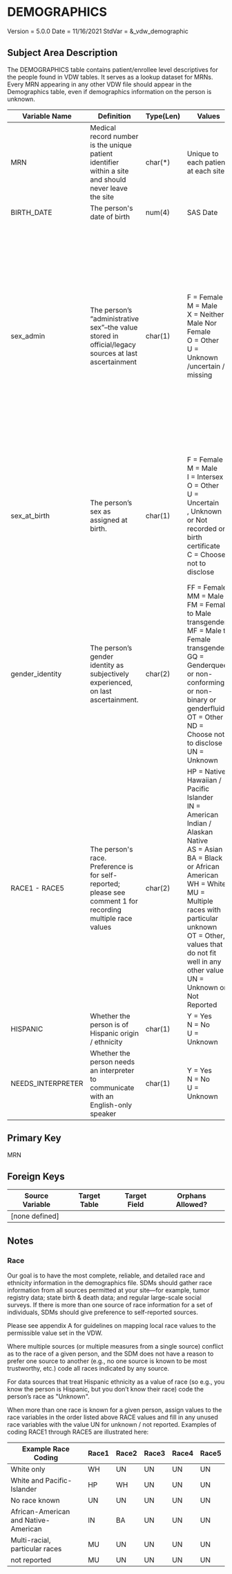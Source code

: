 # DEMOGRAPHICS

Version = 5.0.0  Date = 11/16/2021  StdVar = &\_vdw\_demographic

## Subject Area Description
The DEMOGRAPHICS table contains patient/enrollee level descriptives for the people found in VDW tables.  It serves as a lookup dataset for MRNs.  Every MRN appearing in any other VDW file should appear in the Demographics table, even if demographics information on the person is unknown.

| Variable Name      | Definition                                                                                                  | Type(Len) | Values                                                                                                                                                                                                                                                                                      | Implementation Guidelines                                                                                                                                                                                                                                                                                                                                                                                                                                                                                                                                                                                                                                                                                                                                                                       |
| ------------------ | ----------------------------------------------------------------------------------------------------------- | --------- | ------------------------------------------------------------------------------------------------------------------------------------------------------------------------------------------------------------------------------------------------------------------------------------------- | ----------------------------------------------------------------------------------------------------------------------------------------------------------------------------------------------------------------------------------------------------------------------------------------------------------------------------------------------------------------------------------------------------------------------------------------------------------------------------------------------------------------------------------------------------------------------------------------------------------------------------------------------------------------------------------------------------------------------------------------------------------------------------------------------- |
| MRN                | Medical record number is the unique patient identifier within a site and should never leave the site        | char(\*)  | Unique to each patient at each site                                                                                                                                                                                                                                                         |                                                                                                                                                                                                                                                                                                                                                                                                                                                                                                                                                                                                                                                                                                                                                                                                 |
| BIRTH\_DATE        | The person's date of birth                                                                                  | num(4)    | SAS Date                                                                                                                                                                                                                                                                                    |                                                                                                                                                                                                                                                                                                                                                                                                                                                                                                                                                                                                                                                                                                                                                                                                 |
| sex\_admin         | The person’s “administrative sex”–the value stored in official/legacy sources at last ascertainment         | char(1)   | F = Female<br>M = Male<br>X = Neither Male Nor Female<br>O = Other<br>U = Unknown /uncertain / missing                                                                                                                                                                                      | Legacy sources may designate the information we mean here as either ‘sex’ or ‘gender’ without regard for the distinction between these concepts. In the absence of specific knowledge that a given legacy source codes gender identity, implementers should default to placing legacy data in this variable.<br>In general, any data collected before your organization began collecting detailed SOGI data should go in this field.<br>The workgroup expects that sex\_admin will be most similar to the existing gender field in terms of having informative values on >99% of records and will be the best single-field substitute for it.<br><br>This is not compatible with [PHVS\_AdministrativeSex\_HL7\_2x](https://phinvads.cdc.gov/vads/ViewValueSet.action?id=06D34BBC-617F-DD11-B38D-00188B398520) but should better accomodate the data we expect to be available at the sites. |
| sex\_at\_birth     | The person’s sex as assigned at birth.                                                                      | char(1)   | F = Female<br>M = Male<br>I = Intersex<br>O = Other<br>U = Uncertain<br>, Unknown or Not recorded on birth certificate<br>C = Choose not to disclose                                                                                                                                        | The existence of the ‘Intersex’ and ‘Other’ options renders this incompatible with [LOINC LL3324-2](https://loinc.org/LL3324-2/). Those values appear in our data and are foreseeably useful enough to research that we are comfortable departing from LOINC compatibility.<br>It is expected that sex\_admin may change over time as a person changes their legal and/or physical sex–this variable should not change.<br>Missing values should be coded as Unknown.                                                                                                                                                                                                                                                                                                                                                          |
| gender\_identity   | The person’s gender identity as subjectively experienced, on last ascertainment.                            | char(2)   | FF = Female<br>MM = Male<br>FM = Female to Male transgender<br>MF = Male to Female transgender<br>GQ = Genderqueer or non-conforming or non-binary or genderfluid<br>OT = Other<br>ND = Choose not to disclose<br>UN = Unknown                                                              | Compatible with [PHVS\_GenderIdentity\_CDC](https://phinvads.cdc.gov/vads/ViewValueSet.action?id=660779DA-64E9-E611-A856-0017A477041A) and [LOINC LL3322-6](https://loinc.org/LL3322-6/). Values of ‘unsure/questioning’ should be coded as Other. Missing values should be coded as Unknown. <br/>Note that values `MM` and `FF` should not necessarily be taken as indicating the person is cisgender. Rather this variable should be interpreted in conjunction with `sex_at_birth`.                                                                                                                                                                                                                                                                                                                                                                                                                                                                                               |
| RACE1 - RACE5      | The person's race. Preference is for self-reported; please see comment 1 for recording multiple race values | char(2)   | HP = Native Hawaiian / Pacific Islander<br>IN = American Indian / Alaskan Native<br>AS = Asian<br>BA = Black or African American<br>WH = White<br>MU = Multiple races with particular unknown<br>OT = Other, values that do not fit well in any other value<br>UN = Unknown or Not Reported | [Guidelines on mapping local race values to the permissible value set in the VDW](https://www.hcsrn.org/share/page/site/VDW/document-details?nodeRef=workspace://SpacesStore/96a17742-4e93-407d-8144-11db16ee658c)                                                                                                                                                                                                                                                                                                                                                                                                                                                                                                                                                                              |
| HISPANIC           | Whether the person is of Hispanic origin / ethnicity                                                        | char(1)   | Y = Yes<br>N = No<br>U = Unknown                                                                                                                                                                                                                                                            |                                                                                                                                                                                                                                                                                                                                                                                                                                                                                                                                                                                                                                                                                                                                                                                                 |
| NEEDS\_INTERPRETER | Whether the person needs an interpreter to communicate with an English-only speaker                         | char(1)   | Y = Yes<br>N = No<br>U = Unknown                                                                                                                                                                                                                                                            | This variable is capable of changing over time. Populate with only the most recently known interpreter status.                                                                                                                                                                                                                                                                                                                                                                                                                                                                                                                                                                                                                                                                                  |

## Primary Key
MRN

## Foreign Keys
|Source Variable|Target Table|Target Field|Orphans Allowed?|
|--|--|--|--|
| [none defined] |  |  |  |

## Notes

### Race

Our goal is to have the most complete, reliable, and detailed race and ethnicity information in the demographics file. SDMs should gather race information from all sources permitted at your site—for example, tumor registry data; state birth & death data; and regular large-scale social surveys. If there is more than one source of race information for a set of individuals, SDMs should give preference to self-reported sources.

Please see appendix A for guidelines on mapping local race values to the permissible value set in the VDW.

Where multiple sources (or multiple measures from a single source) conflict as to the race of a given person, and the SDM does not have a reason to prefer one source to another (e.g., no one source is known to be most trustworthy, etc.) code all races indicated by any source.

For data sources that treat Hispanic ethnicity as a value of race (so e.g., you know the person is Hispanic, but you don’t know their race) code the person’s race as "Unknown".

When more than one race is known for a given person, assign values to the race variables in the order listed above RACE values and fill in any unused race variables with the value UN for unknown / not reported. Examples of coding RACE1 through RACE5 are illustrated here:

|Example Race Coding                  |Race1|Race2|Race3|Race4|Race5|
|-------------------                  |-----|-----|-----|-----|-----|
|White only                           |WH   |UN   |UN   |UN   |UN   |
|White and Pacific-Islander           |HP   |WH   |UN   |UN   |UN   |
|No race known                        |UN   |UN   |UN   |UN   |UN   |
|African-American and Native-American |IN   |BA   |UN   |UN   |UN   |
|Multi-racial, particular races       |MU   |UN   |UN   |UN   |UN   |
|not reported                         |MU   |UN   |UN   |UN   |UN   |


